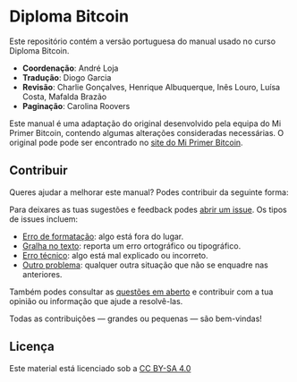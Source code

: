 # Diploma Bitcoin

Este repositório contém a versão portuguesa do manual usado no curso Diploma Bitcoin.

- **Coordenação**: André Loja
- **Tradução**: Diogo Garcia
- **Revisão**: Charlie Gonçalves, Henrique Albuquerque, Inês Louro, Luísa Costa, Mafalda Brazão
- **Paginação**: Carolina Roovers

Este manual é uma adaptação do original desenvolvido pela equipa do Mi Primer Bitcoin, contendo algumas alterações consideradas necessárias. O original pode pode ser encontrado no [site do Mi Primer Bitcoin](https://myfirstbitcoin.io/bitcoin-diploma-course/).

## Contribuir

Queres ajudar a melhorar este manual? Podes contribuir da seguinte forma:

Para deixares as tuas sugestões e feedback podes [abrir um issue](https://github.com/freemadeira/diploma-bitcoin/issues/new). Os tipos de issues incluem:

- [Erro de formatação](https://github.com/freemadeira/diploma-bitcoin/issues/new?template=formatacao.md): algo está fora do lugar.
- [Gralha no texto](https://github.com/freemadeira/diploma-bitcoin/issues/new?template=gralha.md): reporta um erro ortográfico ou tipográfico.
- [Erro técnico](https://github.com/freemadeira/diploma-bitcoin/issues/new?template=tecnico.md): algo está mal explicado ou incorreto.
- [Outro problema](https://github.com/freemadeira/diploma-bitcoin/issues/new?template=outro.md): qualquer outra situação que não se enquadre nas anteriores.

Também podes consultar as [questões em aberto](https://github.com/freemadeira/diploma-bitcoin/issues) e contribuir com a tua opinião ou informação que ajude a resolvê-las.

Todas as contribuições — grandes ou pequenas — são bem-vindas!

## Licença

Este material está licenciado sob a [CC BY-SA 4.0](LICENSE.md)
